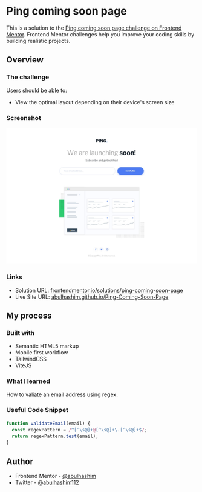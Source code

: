 # Ping coming soon page

This is a solution to the [Ping coming soon page challenge on Frontend Mentor](https://www.frontendmentor.io/challenges/ping-single-column-coming-soon-page-5cadd051fec04111f7b848da). Frontend Mentor challenges help you improve your coding skills by building realistic projects.

## Overview

### The challenge

Users should be able to:

- View the optimal layout depending on their device's screen size

### Screenshot

![preview](images/desktop-design.jpg)

### Links

- Solution URL: [frontendmentor.io/solutions/ping-coming-soon-page](https://www.frontendmentor.io/solutions/ping-coming-soon-page-zGYpsKRnpp)
- Live Site URL: [abulhashim.github.io/Ping-Coming-Soon-Page](https://abulhashim.github.io/Ping-Coming-Soon-Page/)

## My process

### Built with

- Semantic HTML5 markup
- Mobile first workflow
- TailwindCSS
- ViteJS

### What I learned

How to valiate an email address using regex.

### Useful Code Snippet

```js
function validateEmail(email) {
  const regexPattern = /^[^\s@]+@[^\s@]+\.[^\s@]+$/;
  return regexPattern.test(email);
}
```

## Author

- Frontend Mentor - [@abulhashim](https://www.frontendmentor.io/profile/abulhashim)
- Twitter - [@abulhashim112](https://www.twitter.com/abulhashim112)
